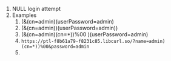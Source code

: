 1. NULL login attempt
2. Examples
	1. (&(cn=admin)(userPassword=admin)
	2. (&(cn=admin))(userPassword=admin))
	3. (&(cn=admin)(cn=*))%00 )(userPassword=admin)
	4. `https://ptl-f8b61a79-f8231c85.libcurl.so/?name=admin)(cn=*))%00&password=admin`
	5. 

